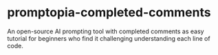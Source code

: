 # promptopia-completed-comments
An open-source AI prompting tool with completed comments as easy tutorial for beginners who find it challenging understanding each line of code.







